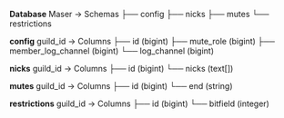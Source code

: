 **Database**
Maser -> Schemas
├── config
├── nicks
├── mutes
└── restrictions

**config**
guild_id -> Columns
├── id (bigint)
├── mute_role (bigint)
├── member_log_channel (bigint)
└── log_channel (bigint)

**nicks**
guild_id -> Columns
├── id (bigint)
└── nicks (text[])

**mutes**
guild_id -> Columns
├── id (bigint)
└── end (string)

**restrictions**
guild_id -> Columns
├── id (bigint)
└── bitfield (integer)

